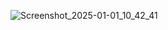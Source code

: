 ![Screenshot_2025-01-01_10_42_41](https://github.com/user-attachments/assets/7379f59f-7458-48ae-8b1d-3264b370aef4)
